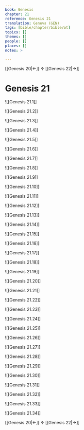 ```yaml
---
book: Genesis
chapter: 21
reference: Genesis 21
translation: Geneva (GEN)
tags: [bible/chapter/bible/ot]
topics: []
themes: []
people: []
places: []
notes: >
  
---
```


[[Genesis 20|<-]] ✞ [[Genesis 22|->]]

# Genesis 21

![[Genesis 21.1]]

![[Genesis 21.2]]

![[Genesis 21.3]]

![[Genesis 21.4]]

![[Genesis 21.5]]

![[Genesis 21.6]]

![[Genesis 21.7]]

![[Genesis 21.8]]

![[Genesis 21.9]]

![[Genesis 21.10]]

![[Genesis 21.11]]

![[Genesis 21.12]]

![[Genesis 21.13]]

![[Genesis 21.14]]

![[Genesis 21.15]]

![[Genesis 21.16]]

![[Genesis 21.17]]

![[Genesis 21.18]]

![[Genesis 21.19]]

![[Genesis 21.20]]

![[Genesis 21.21]]

![[Genesis 21.22]]

![[Genesis 21.23]]

![[Genesis 21.24]]

![[Genesis 21.25]]

![[Genesis 21.26]]

![[Genesis 21.27]]

![[Genesis 21.28]]

![[Genesis 21.29]]

![[Genesis 21.30]]

![[Genesis 21.31]]

![[Genesis 21.32]]

![[Genesis 21.33]]

![[Genesis 21.34]]

[[Genesis 20|<-]] ✞ [[Genesis 22|->]]
